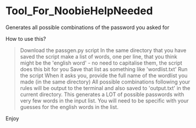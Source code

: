 # Tool_For_NoobieHelpNeeded
Generates all possible combinations of the password you asked for

How to use this?
>Download the passgen.py script
>In the same directory that you have saved the script make a list of words, one per line, that you think might be the 'english word' - no need to capitalise them, the script does this bit for you
>Save that list as something like 'wordlist.txt'
>Run the script
>When it asks you, provide the full name of the wordlist you made (in the same directory)
>All possible combinations following your rules will be output to the terminal and also saved to 'output.txt' in the current directory.
>This generates a LOT of possible passwords with very few words in the input list. You will need to be specific with your guesses for the english words in the list.

Enjoy
